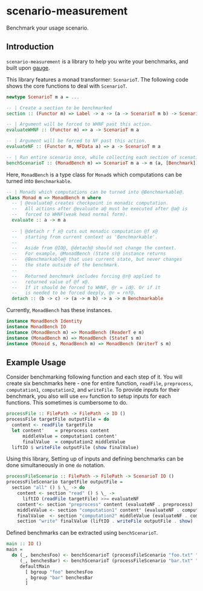 # scenario-measurement
Benchmark your usage scenario.

## Introduction

`scenario-measurement` is a library to help you write your benchmarks,
and built upon [gauge](http://hackage.haskell.org/package/gauge).

This library features a monad transformer: `ScenarioT`. The following code shows the core functions to deal with `ScenarioT`.

``` haskell
newtype ScenarioT m a = ...

-- | Create a section to be benchmarked
section :: (Functor m) => Label -> a -> (a -> ScenarioT m b) -> ScenarioT m b

-- | Argument will be forced to WHNF past this action.
evaluateWHNF :: (Functor m) => a -> ScenarioT m a

-- | Argument will be forced to NF past this action.
evaluateNF :: (Functor m, NFData a) => a -> ScenarioT m a

-- | Run entire scenario once, while collecting each section of scenatio as Benchmark.
benchScenarioT :: (MonadBench m) => ScenarioT m a -> m (a, [Benchmark])
```

Here, `MonadBench` is a type class for `Monad`s which computations can be turned into `Benchmarkable`.

``` haskell
-- | Monads which computations can be turned into @Benchmarkable@.
class Monad m => MonadBench m where
  -- | @evaluate@ creates checkpoint in monadic computation.
  --   All actions after @evaluate a@ must be executed after @a@ is
  --   forced to WHNF(weak head normal form).
  evaluate :: a -> m a
  
  -- | @detach r f x@ cuts out monadic computation @f x@
  --   starting from current context as 'Benchmarkable'.
  --
  --   Aside from @IO@, @detach@ should not change the context.
  --   For example, @MonadBench (State s)@ instance returns
  --   @Benchmarkable@ that uses current state, but never changes
  --   the state outside of the benchmark.
  --
  --   Returned benchmark includes forcing @r@ applied to
  --   returned value of @f x@.
  --   If it should be forced to WHNF, @r = id@. Or if it
  --   is needed to be forced deeply, @r = rnf@.
  detach :: (b -> c) -> (a -> m b) -> a -> m Benchmarkable
```

Currently, `MonadBench` has these instances.

``` haskell
instance MonadBench Identity
instance MonadBench IO
instance (MonadBench m) => MonadBench (ReaderT e m)
instance (MonadBench m) => MonadBench (StateT s m)
instance (Monoid s, MonadBench m) => MonadBench (WriterT s m)
```

## Example Usage

Consider benchmarking following function and each step of it. You will create six benchmarks here -
one for entire function, `readFile`, `preprocess`, `computation1`, `computation2`, and `writeFile`.
To provide inputs for their benchmark, you also will use `env` function to setup inputs for each functions. This sometimes is cumbersome to do.

``` haskell
processFile :: FilePath -> FilePath -> IO ()
processFile targetFile outputFile = do
  content <- readFile targetFile
  let content'    = preprocess content
      middleValue = computation1 content'
      finalValue  = computation2 middleValue
  liftIO $ writeFile outputFile (show finalValue)
```

Using this library, Setting up of inputs and defining benchmarks can be done simultaneously in one `do` notation.

``` haskell
processFileScenario :: FilePath -> FilePath -> ScenarioT IO ()
processFileScenario targetFile outputFile =
  section "all" () $ \_ -> do
    content <- section "read" () $ \_ ->
      liftIO (readFile targetFile) >>= evaluateNF
    content'<- section "preprocess" content (evaluateNF . preprocess)
    middleValue <- section "computation1" content' (evaluateNF . computation1)
    finalValue  <- section "computation2" middleValue (evaluateNF . computation2)
    section "write" finalValue (liftIO . writeFile outputFile . show)
```

Defined benchmarks can be extracted using `benchScenarioT`.

``` haskell
main :: IO ()
main =
  do (_, benchesFoo) <- benchScenarioT (processFileScenario "foo.txt" "foo.out")
     (_, benchesBar) <- benchScenarioT (processFileScenario "bar.txt" "bar.out")
     defaultMain
       [ bgroup "foo" benchesFoo
       , bgroup "bar" benchesBar
       ]
```
